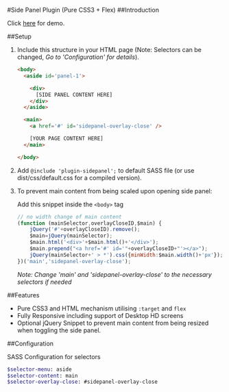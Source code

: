 #Side Panel Plugin (Pure CSS3 + Flex)
##Introduction

Click <a href='http://demo.etidbury.com/plugin-sidepanel/' target='_blank'>here</a> for demo.

##Setup

1. Include this structure in your HTML page (Note: Selectors can be changed, *Go to 'Configuration' for details*).
    ```html
    <body>
      <aside id='panel-1'>
    
        <div>
          [SIDE PANEL CONTENT HERE]
        </div>
      </aside>
    
      <main>
        <a href='#' id='sidepanel-overlay-close' />
 
        [YOUR PAGE CONTENT HERE]
      </main>
    
    </body>
    ```
2. Add ```@include 'plugin-sidepanel';``` to default SASS file (or use dist/css/default.css for a compiled version).
3. To prevent main content from being scaled upon opening side panel:

    Add this snippet inside the ```<body>``` tag 
    
    ```javascript
    // no width change of main content
    (function (mainSelector,overlayCloseID,$main) {
        jQuery('#'+overlayCloseID).remove();
        $main=jQuery(mainSelector);
        $main.html('<div>'+$main.html()+'</div>');
        $main.prepend("<a href='#' id='"+overlayCloseID+"'></a>");
        jQuery(mainSelector+' > *').css({minWidth:$main.width()+'px'});
    })('main','sidepanel-overlay-close');
    ```
    *Note: Change 'main' and 'sidepanel-overlay-close' to the necessary selectors if needed*

##Features

- Pure CSS3 and HTML mechanism utilising ```:target``` and ```flex```
- Fully Responsive including support of Desktop HD screens
- Optional jQuery Snippet to prevent main content from being resized when toggling the side panel.

##Configuration

SASS Configuration for selectors
```sass
$selector-menu: aside
$selector-content: main
$selector-overlay-close: #sidepanel-overlay-close
```
